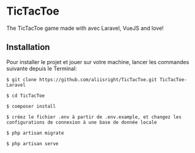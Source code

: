 # TicTacToe
The TicTacToe game made with avec Laravel, VueJS and love!


## Installation
Pour installer le projet et jouer sur votre machine, lancer les commandes suivante depuis le Terminal:

    $ git clone https://github.com/aliisright/TicTacToe.git TicTacToe-Laravel

    $ cd TicTacToe

    $ composer install

    $ créez le fichier .env à partir de .env.example, et changez les configurations de connexion à une base de donnée locale

    $ php artisan migrate

    $ php artisan serve

